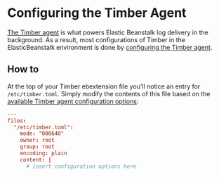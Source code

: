 # Configuring the Timber Agent

[The Timber agent](/platforms/other/timber-agent) is what powers Elastic Beanstalk log delivery in the background. As a result, most configurations of Timber in the ElasticBeanstalk environment is done by [configuring the Timber agent](/platforms/other/timber-agent/configuration-file).


## How to

At the top of your Timber ebextension file you'll notice an entry for `/etc/timber.toml`. Simply modify the contents of this file based on the [available Timber agent configuration options](/platforms/other/timber-agent/configuration-file):

```toml
---
files:
  "/etc/timber.toml":
    mode: "000640"
    owner: root
    group: root
    encoding: plain
    content: |
      # insert configuration options here
```
